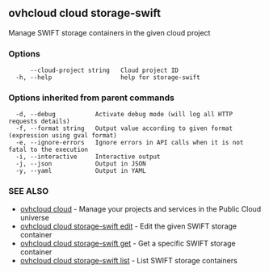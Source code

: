 ## ovhcloud cloud storage-swift

Manage SWIFT storage containers in the given cloud project

### Options

```
      --cloud-project string   Cloud project ID
  -h, --help                   help for storage-swift
```

### Options inherited from parent commands

```
  -d, --debug           Activate debug mode (will log all HTTP requests details)
  -f, --format string   Output value according to given format (expression using gval format)
  -e, --ignore-errors   Ignore errors in API calls when it is not fatal to the execution
  -i, --interactive     Interactive output
  -j, --json            Output in JSON
  -y, --yaml            Output in YAML
```

### SEE ALSO

* [ovhcloud cloud](ovhcloud_cloud.md)	 - Manage your projects and services in the Public Cloud universe
* [ovhcloud cloud storage-swift edit](ovhcloud_cloud_storage-swift_edit.md)	 - Edit the given SWIFT storage container
* [ovhcloud cloud storage-swift get](ovhcloud_cloud_storage-swift_get.md)	 - Get a specific SWIFT storage container
* [ovhcloud cloud storage-swift list](ovhcloud_cloud_storage-swift_list.md)	 - List SWIFT storage containers

